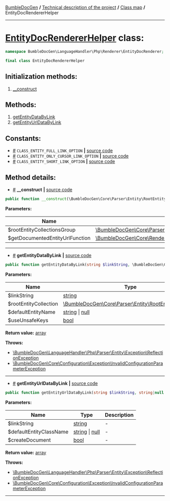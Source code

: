 <!-- {% raw %} -->
<embed> <a href="/docs/readme.md">BumbleDocGen</a> <b>/</b> <a href="/docs/tech/readme.md">Technical description of the project</a> <b>/</b> <a href="/docs/tech/map.md">Class map</a> <b>/</b> EntityDocRendererHelper<hr> </embed>

<h1>
    <a href="https://github.com/bumble-tech/bumble-doc-gen/blob/master/src/LanguageHandler/Php/Renderer/EntityDocRenderer/EntityDocRendererHelper.php#L14">EntityDocRendererHelper</a> class:
</h1>





```php
namespace BumbleDocGen\LanguageHandler\Php\Renderer\EntityDocRenderer;

final class EntityDocRendererHelper
```








<h2>Initialization methods:</h2>

<ol>
<li>
    <a href="#m-construct">__construct</a>
    </li>
</ol>

<h2>Methods:</h2>

<ol>
<li>
    <a href="#mgetentitydatabylink">getEntityDataByLink</a>
    </li>
<li>
    <a href="#mgetentityurldatabylink">getEntityUrlDataByLink</a>
    </li>
</ol>


<h2>Constants:</h2>
<ul>
            <li><a name="qclass-entity-full-link-option"
               href="#qclass-entity-full-link-option">#</a>
            <code>CLASS_ENTITY_FULL_LINK_OPTION</code>                   <b>|</b> <a href="/src/LanguageHandler/Php/Renderer/EntityDocRenderer/EntityDocRendererHelper.php#L17">source
                    code</a> </li>
            <li><a name="qclass-entity-only-cursor-link-option"
               href="#qclass-entity-only-cursor-link-option">#</a>
            <code>CLASS_ENTITY_ONLY_CURSOR_LINK_OPTION</code>                   <b>|</b> <a href="/src/LanguageHandler/Php/Renderer/EntityDocRenderer/EntityDocRendererHelper.php#L18">source
                    code</a> </li>
            <li><a name="qclass-entity-short-link-option"
               href="#qclass-entity-short-link-option">#</a>
            <code>CLASS_ENTITY_SHORT_LINK_OPTION</code>                   <b>|</b> <a href="/src/LanguageHandler/Php/Renderer/EntityDocRenderer/EntityDocRendererHelper.php#L16">source
                    code</a> </li>
    </ul>





<h2>Method details:</h2>

<div class='method_description-block'>

<ul>
<li><a name="m-construct" href="#m-construct">#</a>
 <b>__construct</b>
    <b>|</b> <a href="https://github.com/bumble-tech/bumble-doc-gen/blob/master/src/LanguageHandler/Php/Renderer/EntityDocRenderer/EntityDocRendererHelper.php#L20">source code</a></li>
</ul>

```php
public function __construct(\BumbleDocGen\Core\Parser\Entity\RootEntityCollectionsGroup $rootEntityCollectionsGroup, \BumbleDocGen\Core\Renderer\Twig\Function\GetDocumentedEntityUrl $getDocumentedEntityUrlFunction);
```



<b>Parameters:</b>

<table>
    <thead>
    <tr>
        <th>Name</th>
        <th>Type</th>
        <th>Description</th>
    </tr>
    </thead>
    <tbody>
            <tr>
            <td>$rootEntityCollectionsGroup</td>
            <td><a href='https://github.com/bumble-tech/bumble-doc-gen/blob/master/src/Core/Parser/Entity/RootEntityCollectionsGroup.php'>\BumbleDocGen\Core\Parser\Entity\RootEntityCollectionsGroup</a></td>
            <td>-</td>
        </tr>
            <tr>
            <td>$getDocumentedEntityUrlFunction</td>
            <td><a href='https://github.com/bumble-tech/bumble-doc-gen/blob/master/src/Core/Renderer/Twig/Function/GetDocumentedEntityUrl.php'>\BumbleDocGen\Core\Renderer\Twig\Function\GetDocumentedEntityUrl</a></td>
            <td>-</td>
        </tr>
        </tbody>
</table>



</div>
<hr>
<div class='method_description-block'>

<ul>
<li><a name="mgetentitydatabylink" href="#mgetentitydatabylink">#</a>
 <b>getEntityDataByLink</b>
    <b>|</b> <a href="https://github.com/bumble-tech/bumble-doc-gen/blob/master/src/LanguageHandler/Php/Renderer/EntityDocRenderer/EntityDocRendererHelper.php#L30">source code</a></li>
</ul>

```php
public function getEntityDataByLink(string $linkString, \BumbleDocGen\Core\Parser\Entity\RootEntityCollection $rootEntityCollection, string|null $defaultEntityName = NULL, bool $useUnsafeKeys = true): array;
```



<b>Parameters:</b>

<table>
    <thead>
    <tr>
        <th>Name</th>
        <th>Type</th>
        <th>Description</th>
    </tr>
    </thead>
    <tbody>
            <tr>
            <td>$linkString</td>
            <td><a href='https://www.php.net/manual/en/language.types.string.php'>string</a></td>
            <td>-</td>
        </tr>
            <tr>
            <td>$rootEntityCollection</td>
            <td><a href='https://github.com/bumble-tech/bumble-doc-gen/blob/master/src/Core/Parser/Entity/RootEntityCollection.php'>\BumbleDocGen\Core\Parser\Entity\RootEntityCollection</a></td>
            <td>-</td>
        </tr>
            <tr>
            <td>$defaultEntityName</td>
            <td><a href='https://www.php.net/manual/en/language.types.string.php'>string</a> | <a href='https://www.php.net/manual/en/language.types.null.php'>null</a></td>
            <td>-</td>
        </tr>
            <tr>
            <td>$useUnsafeKeys</td>
            <td><a href='https://www.php.net/manual/en/language.types.boolean.php'>bool</a></td>
            <td>-</td>
        </tr>
        </tbody>
</table>

<b>Return value:</b> <a href='https://www.php.net/manual/en/language.types.array.php'>array</a>


<b>Throws:</b>
<ul>
<li>
    <a href="/docs/tech/classes/ReflectionException.md">\BumbleDocGen\LanguageHandler\Php\Parser\Entity\Exception\ReflectionException</a></li>

<li>
    <a href="/docs/tech/classes/InvalidConfigurationParameterException.md">\BumbleDocGen\Core\Configuration\Exception\InvalidConfigurationParameterException</a></li>

</ul>

</div>
<hr>
<div class='method_description-block'>

<ul>
<li><a name="mgetentityurldatabylink" href="#mgetentityurldatabylink">#</a>
 <b>getEntityUrlDataByLink</b>
    <b>|</b> <a href="https://github.com/bumble-tech/bumble-doc-gen/blob/master/src/LanguageHandler/Php/Renderer/EntityDocRenderer/EntityDocRendererHelper.php#L117">source code</a></li>
</ul>

```php
public function getEntityUrlDataByLink(string $linkString, string|null $defaultEntityClassName = NULL, bool $createDocument = true): array;
```



<b>Parameters:</b>

<table>
    <thead>
    <tr>
        <th>Name</th>
        <th>Type</th>
        <th>Description</th>
    </tr>
    </thead>
    <tbody>
            <tr>
            <td>$linkString</td>
            <td><a href='https://www.php.net/manual/en/language.types.string.php'>string</a></td>
            <td>-</td>
        </tr>
            <tr>
            <td>$defaultEntityClassName</td>
            <td><a href='https://www.php.net/manual/en/language.types.string.php'>string</a> | <a href='https://www.php.net/manual/en/language.types.null.php'>null</a></td>
            <td>-</td>
        </tr>
            <tr>
            <td>$createDocument</td>
            <td><a href='https://www.php.net/manual/en/language.types.boolean.php'>bool</a></td>
            <td>-</td>
        </tr>
        </tbody>
</table>

<b>Return value:</b> <a href='https://www.php.net/manual/en/language.types.array.php'>array</a>


<b>Throws:</b>
<ul>
<li>
    <a href="/docs/tech/classes/ReflectionException.md">\BumbleDocGen\LanguageHandler\Php\Parser\Entity\Exception\ReflectionException</a></li>

<li>
    <a href="/docs/tech/classes/InvalidConfigurationParameterException.md">\BumbleDocGen\Core\Configuration\Exception\InvalidConfigurationParameterException</a></li>

</ul>

</div>
<hr>

<!-- {% endraw %} -->